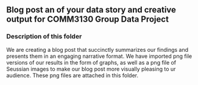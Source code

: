 ## Blog post an of your data story and creative output for COMM3130 Group Data Project

### Description of this folder

We are creating a blog post that succinctly summarizes our findings and presents them in an engaging narrative format. We have imported png file versions of our results in the form of graphs, as well as a png file of Seussian images to make our blog post more visually pleasing to ur audience. These png files are attached in this folder. 




